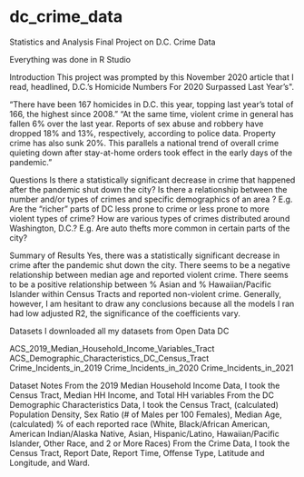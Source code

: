 # dc_crime_data
Statistics and Analysis Final Project on D.C. Crime Data

Everything was done in R Studio

Introduction
This project was prompted by this November 2020 article that I read, headlined, D.C.’s Homicide Numbers For 2020 Surpassed Last Year’s".

“There have been 167 homicides in D.C. this year, topping last year’s total of 166, the highest since 2008.”
“At the same time, violent crime in general has fallen 6% over the last year. Reports of sex abuse and robbery have dropped 18% and 13%, respectively, according to police data. Property crime has also sunk 20%. This parallels a national trend of overall crime quieting down after stay-at-home orders took effect in the early days of the pandemic.”

Questions
Is there a statistically significant decrease in crime that happened after the pandemic shut down the city?
Is there a relationship between the number and/or types of crimes and specific demographics of an area ? E.g. Are the “richer” parts of DC less prone to crime or less prone to more violent types of crime?
How are various types of crimes distributed around Washington, D.C.? E.g. Are auto thefts more common in certain parts of the city?

Summary of Results
Yes, there was a statistically significant decrease in crime after the pandemic shut down the city.
There seems to be a negative relationship between median age and reported violent crime.
There seems to be a positive relationship between % Asian and % Hawaiian/Pacific Islander within Census Tracts and reported non-violent crime.
Generally, however, I am hesitant to draw any conclusions because all the models I ran had low adjusted R2, the significance of the coefficients vary.

Datasets
I downloaded all my datasets from Open Data DC

ACS_2019_Median_Household_Income_Variables_Tract
ACS_Demographic_Characteristics_DC_Census_Tract
Crime_Incidents_in_2019
Crime_Incidents_in_2020
Crime_Incidents_in_2021

Dataset Notes
From the 2019 Median Household Income Data, I took the Census Tract, Median HH Income, and Total HH variables
From the DC Demographic Characteristics Data, I took the Census Tract, (calculated) Population Density, Sex Ratio (# of Males per 100 Females), Median Age, (calculated) % of each reported race (White, Black/African American, American Indian/Alaska Native, Asian, Hispanic/Latino, Hawaiian/Pacific Islander, Other Race, and 2 or More Races)
From the Crime Data, I took the Census Tract, Report Date, Report Time, Offense Type, Latitude and Longitude, and Ward.
